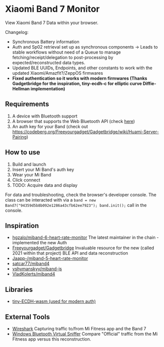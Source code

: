 # Xiaomi Band 7  Monitor

View Xiaomi Band 7 Data within your browser.


Changelog:
- Synchronous Battery information
- Auth and Sp02 retrieval set up as synchronous components -> Leads to stable workflows without need of a Queue to manage fetching/receipt/delegation to post-processing by expected/reconstructed data types.
- Updated BLE UUIDs, Endpoints, and other constants to work with the updated Xiaomi/Amazfit?/ZeppOS firmwares
- **Fixed authentication so it works with modern firmwares (Thanks Gadgetbridge for the inspiration, tiny-ecdh-c for elliptic curve Diffie-Hellman implementation)** 

## Requirements

1. A device with Bluetooth support
2. A browser that supports the Web Bluetooth API (check [here](https://caniuse.com/web-bluetooth))
3. An auth key for your Band (check out https://codeberg.org/Freeyourgadget/Gadgetbridge/wiki/Huami-Server-Pairing)

## How to use

1. Build and launch
2. Insert your Mi Band's auth key
3. Wear your Mi Band
3. Click connect
4. TODO: Acquire data and display

For data and troubleshooting, check the browser's developer console. The class can be interacted with via a `band = new Band7("94359d5b8b092e1286a43cfb62ee7923"); band.init();` call in the console.

## Inspiration
- [hgzalo/miband-6-heart-rate-monitor](https://github.com/gzalo/miband-6-heart-rate-monitor) The latest maintainer in the chain - implemented the new Auth
- [Freeyourgadget/Gadgetbridge](https://codeberg.org/Freeyourgadget/Gadgetbridge)  Invaluable resource for the new (called 2021 within that project) BLE API and data reconstruction
- [Jaapp-/miband-5-heart-rate-monitor](https://github.com/Jaapp-/miband-5-heart-rate-monitor)
- [satcar77/miband4](https://github.com/satcar77/miband4)
- [vshymanskyy/miband-js](https://github.com/vshymanskyy/miband-js)
- [VladKolerts/miband4](https://github.com/VladKolerts/miband4)

## Libraries

- [tiny-ECDH-wasm (used for modern auth)](https://github.com/gzalo/tiny-ECDH-wasm)

## External Tools

- [Wireshark](https://www.wireshark.org/) Capturing traffic to/from Mi Fitness app and the Band 7
- [Windows Bluetooth Virtual Sniffer](https://learn.microsoft.com/en-us/windows-hardware/drivers/bluetooth/testing-btp-tools-btvs) Compare "Official" traffic from the Mi Fitness app versus this reconstruction.